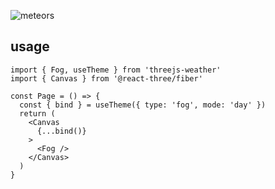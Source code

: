 ![meteors](https://user-images.githubusercontent.com/6839576/130325909-4cc4b47c-7eb3-4b3a-b643-ded36d627a9c.png)

## usage

```tsx
import { Fog, useTheme } from 'threejs-weather'
import { Canvas } from '@react-three/fiber'

const Page = () => {
  const { bind } = useTheme({ type: 'fog', mode: 'day' })
  return (
    <Canvas
      {...bind()}
    >
      <Fog />
    </Canvas>
  )
}
```